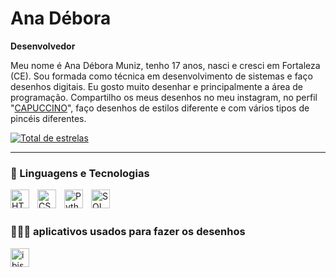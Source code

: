 #  Ana Débora

**Desenvolvedor**

Meu nome é Ana Débora Muniz, tenho 17 anos, nasci e cresci em Fortaleza (CE). Sou formada como técnica em desenvolvimento de sistemas e faço desenhos digitais. Eu gosto muito desenhar e principalmente a área de programação. Compartilho os meus desenhos no meu instagram, no perfil "[CAPUCCINO](https://www.instagram.com/hotcapuccino2204?igsh=MWI1aXJianZnaHZ0Nw==)", faço desenhos de estilos diferente e com vários tipos de pincéis diferentes.



 <a href="https://github.com/anadeboradev?tab=repositories">
        <img 
            alt="Total de estrelas" 
            title="Total de estrelas GitHub" 
            src="https://custom-icon-badges.demolab.com/github/stars/anadeboradev?color=55960c&style=for-the-badge&labelColor=488207&logo=star&label=estrelas"
        />
    </a>
    
</p>

---

### 🤖 Linguagens e Tecnologias

<img 
    align="left" 
    alt="HTML"
    title="HTML" 
    width="30px" 
    style="padding-right: 10px;" 
    src="https://cdn.jsdelivr.net/gh/devicons/devicon@latest/icons/html5/html5-original.svg" 
/>
<img 
    align="left" 
    alt="CSS" 
    title="CSS"
    width="30px" 
    style="padding-right: 10px;" 
    src="https://cdn.jsdelivr.net/gh/devicons/devicon@latest/icons/css3/css3-original.svg" 
/>



<img 
    align="left" 
    alt="Python" 
    title="Python"
    width="30px" 
    style="padding-right: 10px;" 
    src="https://cdn.jsdelivr.net/gh/devicons/devicon@latest/icons/python/python-original.svg" 
/>
<img 
    align="left" 
    alt="SQL" 
    title="SQL"
    width="30px" 
    style="padding-right: 10px;" 
    src="https://banner2.cleanpng.com/20180802/vty/a3d848e03d8321065ba6dbc3fed25662.webp" 
/>

<br/>
<br/>

### 👩🏻‍🎨 aplicativos usados para fazer os desenhos
<img 
    align="left" 
    alt="ibis paint" 
    title="ibis paint"
    width="30px" 
    style="padding-right: 10px;" 
    src="https://img.icons8.com/?size=512&id=hylX6EPAOYOQ&format=png" 
/>
